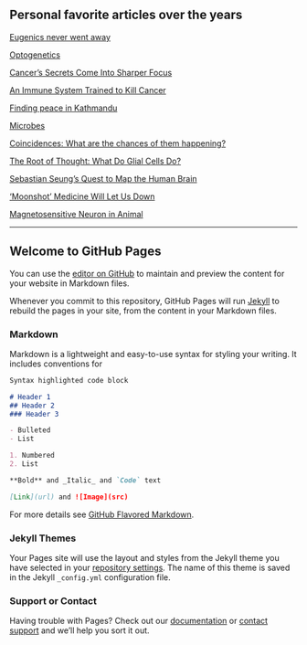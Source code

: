## Personal favorite articles over the years

[Eugenics never went away](https://aeon.co/essays/eugenics-today-where-eugenic-sterilisation-continues-now)

[Optogenetics](https://www.theguardian.com/science/neurophilosophy/2014/dec/22/researchers-read-and-write-brain-activity-with-light)

[Cancer’s Secrets Come Into Sharper Focus](http://www.nytimes.com/2011/08/16/health/16cancer.html?pagewanted=all)

[An Immune System Trained to Kill Cancer](http://www.nytimes.com/2011/09/13/health/13gene.html?pagewanted=all)

[Finding peace in Kathmandu](http://www.bbc.com/travel/feature/20120116-find-peace-in-kathmandu)

[Microbes](https://www.bbc.com/future/article/20120412-the-beasts-inside-you/4http://www.bbc.co.uk/news/magazine-15356016)

[Coincidences: What are the chances of them happening?](http://www.bbc.com/future/story/20120426-what-a-coincidence/)

[The Root of Thought: What Do Glial Cells Do?](http://www.scientificamerican.com/article/the-root-of-thought-what/)

[Sebastian Seung’s Quest to Map the Human Brain](http://www.nytimes.com/2015/01/11/magazine/sebastian-seungs-quest-to-map-the-human-brain.html)

[‘Moonshot’ Medicine Will Let Us Down](http://www.nytimes.com/2015/01/29/opinion/moonshot-medicine-will-let-us-down.html)

[Magnetosensitive Neuron in Animal](http://www.sci-news.com/othersciences/neuroscience/science-afd-magnetosensitive-neuron-02925.html)


---
## Welcome to GitHub Pages

You can use the [editor on GitHub](https://github.com/raghavchhetri/raghavchhetri.github.io/edit/master/README.md) to maintain and preview the content for your website in Markdown files.

Whenever you commit to this repository, GitHub Pages will run [Jekyll](https://jekyllrb.com/) to rebuild the pages in your site, from the content in your Markdown files.

### Markdown

Markdown is a lightweight and easy-to-use syntax for styling your writing. It includes conventions for

```markdown
Syntax highlighted code block

# Header 1
## Header 2
### Header 3

- Bulleted
- List

1. Numbered
2. List

**Bold** and _Italic_ and `Code` text

[Link](url) and ![Image](src)
```

For more details see [GitHub Flavored Markdown](https://guides.github.com/features/mastering-markdown/).

### Jekyll Themes

Your Pages site will use the layout and styles from the Jekyll theme you have selected in your [repository settings](https://github.com/raghavchhetri/raghavchhetri.github.io/settings). The name of this theme is saved in the Jekyll `_config.yml` configuration file.

### Support or Contact

Having trouble with Pages? Check out our [documentation](https://docs.github.com/categories/github-pages-basics/) or [contact support](https://github.com/contact) and we’ll help you sort it out.
